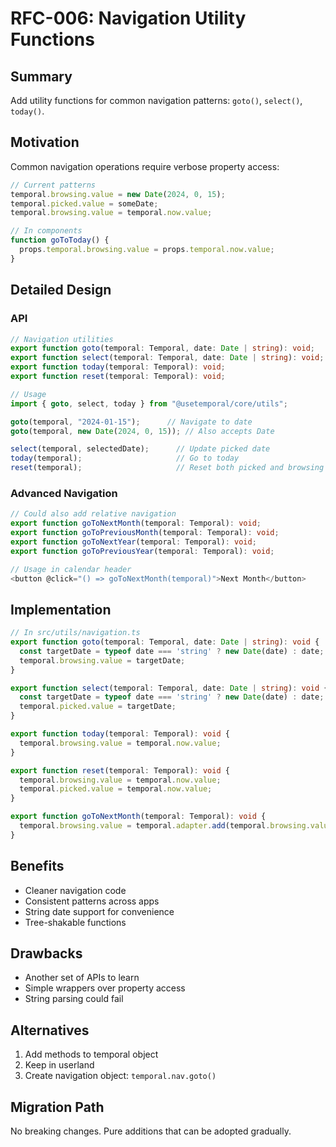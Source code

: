 # RFC-006: Navigation Utility Functions

## Summary

Add utility functions for common navigation patterns: `goto()`, `select()`, `today()`.

## Motivation

Common navigation operations require verbose property access:

```typescript
// Current patterns
temporal.browsing.value = new Date(2024, 0, 15);
temporal.picked.value = someDate;
temporal.browsing.value = temporal.now.value;

// In components
function goToToday() {
  props.temporal.browsing.value = props.temporal.now.value;
}
```

## Detailed Design

### API

```typescript
// Navigation utilities
export function goto(temporal: Temporal, date: Date | string): void;
export function select(temporal: Temporal, date: Date | string): void;
export function today(temporal: Temporal): void;
export function reset(temporal: Temporal): void;

// Usage
import { goto, select, today } from "@usetemporal/core/utils";

goto(temporal, "2024-01-15");      // Navigate to date
goto(temporal, new Date(2024, 0, 15)); // Also accepts Date

select(temporal, selectedDate);      // Update picked date
today(temporal);                     // Go to today
reset(temporal);                     // Reset both picked and browsing to now
```

### Advanced Navigation

```typescript
// Could also add relative navigation
export function goToNextMonth(temporal: Temporal): void;
export function goToPreviousMonth(temporal: Temporal): void;
export function goToNextYear(temporal: Temporal): void;
export function goToPreviousYear(temporal: Temporal): void;

// Usage in calendar header
<button @click="() => goToNextMonth(temporal)">Next Month</button>
```

## Implementation

```typescript
// In src/utils/navigation.ts
export function goto(temporal: Temporal, date: Date | string): void {
  const targetDate = typeof date === 'string' ? new Date(date) : date;
  temporal.browsing.value = targetDate;
}

export function select(temporal: Temporal, date: Date | string): void {
  const targetDate = typeof date === 'string' ? new Date(date) : date;
  temporal.picked.value = targetDate;
}

export function today(temporal: Temporal): void {
  temporal.browsing.value = temporal.now.value;
}

export function reset(temporal: Temporal): void {
  temporal.browsing.value = temporal.now.value;
  temporal.picked.value = temporal.now.value;
}

export function goToNextMonth(temporal: Temporal): void {
  temporal.browsing.value = temporal.adapter.add(temporal.browsing.value, { months: 1 });
}
```

## Benefits

- Cleaner navigation code
- Consistent patterns across apps
- String date support for convenience
- Tree-shakable functions

## Drawbacks

- Another set of APIs to learn
- Simple wrappers over property access
- String parsing could fail

## Alternatives

1. Add methods to temporal object
2. Keep in userland
3. Create navigation object: `temporal.nav.goto()`

## Migration Path

No breaking changes. Pure additions that can be adopted gradually.